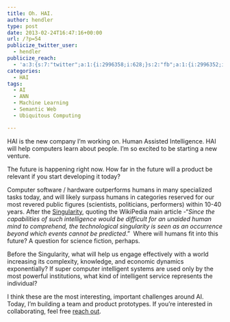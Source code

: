 ```yaml
---
title: Oh. HAI.
author: hendler
type: post
date: 2013-02-24T16:47:16+00:00
url: /?p=54
publicize_twitter_user:
  - hendler
publicize_reach:
  - 'a:3:{s:7:"twitter";a:1:{i:2996358;i:628;}s:2:"fb";a:1:{i:2996352;i:366;}s:2:"wp";a:1:{i:0;i:1;}}'
categories:
  - HAI
tags:
  - AI
  - ANN
  - Machine Learning
  - Semantic Web
  - Ubiquitous Computing

---
```

HAI is the new company I&#8217;m working on. Human Assisted Intelligence. HAI will help computers learn about people. I&#8217;m so excited to be starting a new venture.

The future is happening right now. How far in the future will a product be relevant if you start developing it today?

Computer software / hardware outperforms humans in many specialized tasks today, and will likely surpass humans in categories reserved for our most revered public figures (scientists, politicians, performers) within 10-40 years. After the [Singularity][1], quoting the WikiPedia main article -“_Since the capabilities of such intelligence would be difficult for an unaided human mind to comprehend, the technological singularity is seen as an occurrence beyond which events cannot be predicted_.”  Where will humans fit into this future? A question for science fiction, perhaps.

Before the Singularity, what will help us engage effectively with a world increasing its complexity, knowledge, and economic dynamics exponentially? If super computer intelligent systems are used only by the most powerful institutions, what kind of intelligent service represents the individual?

I think these are the most interesting, important challenges around AI. Today, I&#8217;m building a team and product prototypes. If you&#8217;re interested in collaborating, feel free [reach out][2].

 [1]: http://en.wikipedia.org/wiki/Technological_singularity
 [2]: mailto:jonathan.hendler+hai@gmail.com